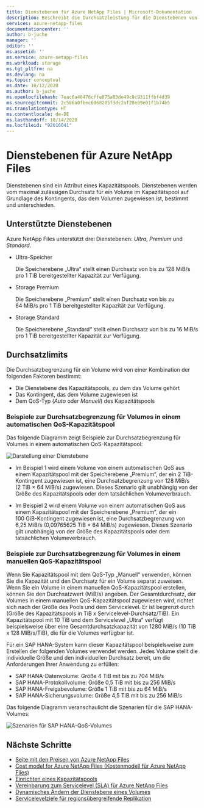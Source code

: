 ```yaml
---
title: Dienstebenen für Azure NetApp Files | Microsoft-Dokumentation
description: Beschreibt die Durchsatzleistung für die Dienstebenen von Azure NetApp Files.
services: azure-netapp-files
documentationcenter: ''
author: b-juche
manager: ''
editor: ''
ms.assetid: ''
ms.service: azure-netapp-files
ms.workload: storage
ms.tgt_pltfrm: na
ms.devlang: na
ms.topic: conceptual
ms.date: 10/12/2020
ms.author: b-juche
ms.openlocfilehash: 7eac6a40476cffe875a03de49c9c9311ffbf4d39
ms.sourcegitcommit: 2c586a0fbec6968205f3dc2af20e89e01f1b74b5
ms.translationtype: HT
ms.contentlocale: de-DE
ms.lasthandoff: 10/14/2020
ms.locfileid: "92016041"
---
```

# <a name="service-levels-for-azure-netapp-files"></a>Dienstebenen für Azure NetApp Files
Dienstebenen sind ein Attribut eines Kapazitätspools. Dienstebenen werden vom maximal zulässigen Durchsatz für ein Volume im Kapazitätspool auf Grundlage des Kontingents, das dem Volumen zugewiesen ist, bestimmt und unterschieden.

## <a name="supported-service-levels"></a>Unterstützte Dienstebenen

Azure NetApp Files unterstützt drei Dienstebenen: *Ultra*, *Premium* und *Standard*. 

* <a name="Ultra"></a>Ultra-Speicher

    Die Speicherebene „Ultra“ stellt einen Durchsatz von bis zu 128 MiB/s pro 1 TiB bereitgestellter Kapazität zur Verfügung. 

* <a name="Premium"></a>Storage Premium

    Die Speicherebene „Premium“ stellt einen Durchsatz von bis zu 64 MiB/s pro 1 TiB bereitgestellter Kapazität zur Verfügung. 

* <a name="Standard"></a>Storage Standard

    Die Speicherebene „Standard“ stellt einen Durchsatz von bis zu 16 MiB/s pro 1 TiB bereitgestellter Kapazität zur Verfügung.

## <a name="throughput-limits"></a>Durchsatzlimits

Die Durchsatzbegrenzung für ein Volume wird von einer Kombination der folgenden Faktoren bestimmt:
* Die Dienstebene des Kapazitätspools, zu dem das Volume gehört
* Das Kontingent, das dem Volume zugewiesen ist  
* Dem QoS-Typ (*Auto* oder *Manuell*) des Kapazitätspools  

### <a name="throughput-limit-examples-of-volumes-in-an-auto-qos-capacity-pool"></a>Beispiele zur Durchsatzbegrenzung für Volumes in einem automatischen QoS-Kapazitätspool

Das folgende Diagramm zeigt Beispiele zur Durchsatzbegrenzung für Volumes in einem automatischen QoS-Kapazitätspool:

![Darstellung einer Dienstebene](../media/azure-netapp-files/azure-netapp-files-service-levels.png)

* Im Beispiel 1 wird einem Volume von einem automatischen QoS aus einem Kapazitätspool mit der Speicherebene „Premium“, der ein 2 TiB-Kontingent zugewiesen ist, eine Durchsatzbegrenzung von 128 MiB/s (2 TiB × 64 MiB/s) zugewiesen. Dieses Szenario gilt unabhängig von der Größe des Kapazitätspools oder dem tatsächlichen Volumeverbrauch.

* Im Beispiel 2 wird einem Volume von einem automatischen QoS aus einem Kapazitätspool mit der Speicherebene „Premium“, der ein 100 GiB-Kontingent zugewiesen ist, eine Durchsatzbegrenzung von 6,25 MiB/s (0,09765625 TiB × 64 MiB/s) zugewiesen. Dieses Szenario gilt unabhängig von der Größe des Kapazitätspools oder dem tatsächlichen Volumeverbrauch.

### <a name="throughput-limit-examples-of-volumes-in-a-manual-qos-capacity-pool"></a>Beispiele zur Durchsatzbegrenzung für Volumes in einem manuellen QoS-Kapazitätspool 

Wenn Sie Kapazitätspool mit dem QoS-Typ „Manuell“ verwenden, können Sie die Kapazität und den Durchsatz für ein Volume separat zuweisen. Wenn Sie ein Volume in einem manuellen QoS-Kapazitätspool erstellen, können Sie den Durchsatzwert (MiB/s) angeben. Der Gesamtdurchsatz, der Volumes in einem manuellen QoS-Kapazitätspool zugewiesen wird, richtet sich nach der Größe des Pools und dem Servicelevel. Er ist begrenzt durch (Größe des Kapazitätspools in TiB x Servicelevel-Durchsatz/TiB). Ein Kapazitätspool mit 10 TiB und dem Servicelevel „Ultra“ verfügt beispielsweise über eine Gesamtdurchsatzkapazität von 1280 MiB/s (10 TiB x 128 MiB/s/TiB), die für die Volumes verfügbar ist.

Für ein SAP HANA-System kann dieser Kapazitätspool beispielsweise zum Erstellen der folgenden Volumes verwendet werden. Jedes Volume stellt die individuelle Größe und den individuellen Durchsatz bereit, um die Anforderungen Ihrer Anwendung zu erfüllen:

* SAP HANA-Datenvolume: Größe 4 TiB mit bis zu 704 MiB/s
* SAP HANA-Protokollvolume: Größe 0,5 TiB mit bis zu 256 MiB/s
* SAP HANA-Freigabevolume: Größe 1 TiB mit bis zu 64 MiB/s
* SAP HANA-Sicherungsvolume: Größe 4,5 TiB mit bis zu 256 MiB/s

Das folgende Diagramm veranschaulicht die Szenarien für die SAP HANA-Volumes:

![Szenarien für SAP HANA-QoS-Volumes](../media/azure-netapp-files/qos-sap-hana-volume-scenarios.png) 

## <a name="next-steps"></a>Nächste Schritte

- [Seite mit den Preisen von Azure NetApp Files](https://azure.microsoft.com/pricing/details/storage/netapp/)
- [Cost model for Azure NetApp Files (Kostenmodell für Azure NetApp Files)](azure-netapp-files-cost-model.md) 
- [Einrichten eines Kapazitätspools](azure-netapp-files-set-up-capacity-pool.md)
- [Vereinbarung zum Servicelevel (SLA) für Azure NetApp Files](https://azure.microsoft.com/support/legal/sla/netapp/)
- [Dynamisches Ändern der Dienstebene eines Volumes](dynamic-change-volume-service-level.md) 
- [Servicelevelziele für regionsübergreifende Replikation](cross-region-replication-introduction.md#service-level-objectives)
